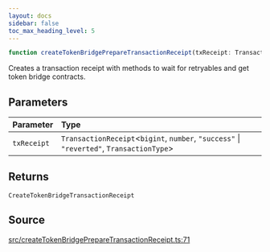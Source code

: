 ```yaml
---
layout: docs
sidebar: false
toc_max_heading_level: 5
---
```


```ts
function createTokenBridgePrepareTransactionReceipt(txReceipt: TransactionReceipt<bigint, number, "success" | "reverted", TransactionType>): CreateTokenBridgeTransactionReceipt
```

Creates a transaction receipt with methods to wait for retryables and get
token bridge contracts.

## Parameters

| Parameter | Type |
| :------ | :------ |
| `txReceipt` | `TransactionReceipt`\<`bigint`, `number`, `"success"` \| `"reverted"`, `TransactionType`\> |

## Returns

`CreateTokenBridgeTransactionReceipt`

## Source

[src/createTokenBridgePrepareTransactionReceipt.ts:71](https://github.com/OffchainLabs/arbitrum-orbit-sdk/blob/cfcbd32d6879cf7817a33b24f062a0fd879ea257/src/createTokenBridgePrepareTransactionReceipt.ts#L71)
